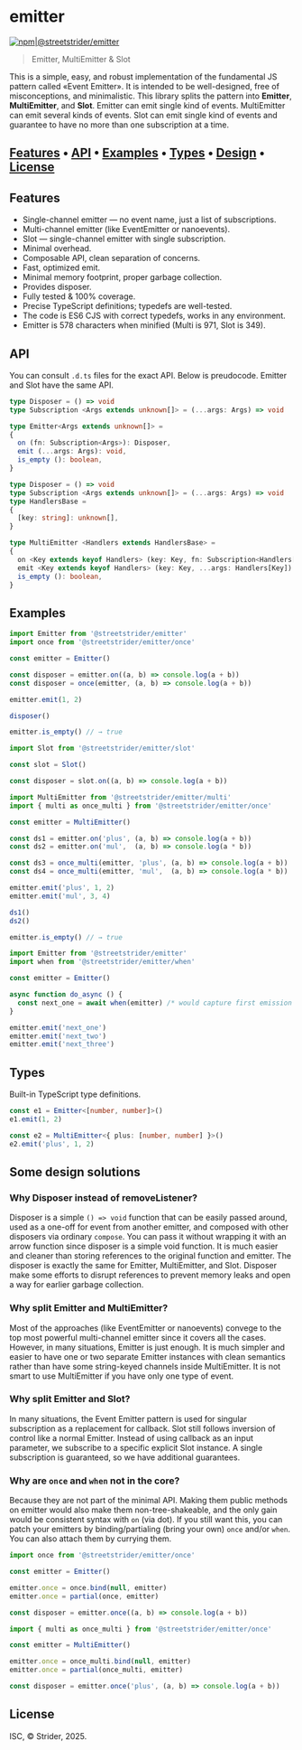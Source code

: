 # emitter

[![npm|@streetstrider/emitter](http://img.shields.io/badge/npm-@streetstrider/emitter-CB3837.svg?style=flat-square)](https://www.npmjs.org/package/@streetstrider/emitter)

> Emitter, MultiEmitter & Slot

This is a simple, easy, and robust implementation of the fundamental JS pattern called «Event Emitter». It is intended to be well-designed, free of misconceptions, and minimalistic. This library splits the pattern into **Emitter**, **MultiEmitter**, and **Slot**. Emitter can emit single kind of events. MultiEmitter can emit several kinds of events. Slot can emit single kind of events and guarantee to have no more than one subscription at a time.

## [Features](#features) • [API](#api) • [Examples](#examples) • [Types](#types) • [Design](#some-design-solutions) • [License](#license)

## Features
* Single-channel emitter — no event name, just a list of subscriptions.
* Multi-channel emitter (like EventEmitter or nanoevents).
* Slot — single-channel emitter with single subscription.
* Minimal overhead.
* Composable API, clean separation of concerns.
* Fast, optimized emit.
* Minimal memory footprint, proper garbage collection.
* Provides disposer.
* Fully tested & 100% coverage.
* Precise TypeScript definitions; typedefs are well-tested.
* The code is ES6 CJS with correct typedefs, works in any environment.
* Emitter is 578 characters when minified (Multi is 971, Slot is 349).

## API

You can consult `.d.ts` files for the exact API. Below is preudocode. Emitter and Slot have the same API.

```ts
type Disposer = () => void
type Subscription <Args extends unknown[]> = (...args: Args) => void

type Emitter<Args extends unknown[]> =
{
  on (fn: Subscription<Args>): Disposer,
  emit (...args: Args): void,
  is_empty (): boolean,
}
```

```ts
type Disposer = () => void
type Subscription <Args extends unknown[]> = (...args: Args) => void
type HandlersBase =
{
  [key: string]: unknown[],
}

type MultiEmitter <Handlers extends HandlersBase> =
{
  on <Key extends keyof Handlers> (key: Key, fn: Subscription<Handlers[Key]>): Disposer,
  emit <Key extends keyof Handlers> (key: Key, ...args: Handlers[Key]): void,
  is_empty (): boolean,
}
```

## Examples
```js
import Emitter from '@streetstrider/emitter'
import once from '@streetstrider/emitter/once'

const emitter = Emitter()

const disposer = emitter.on((a, b) => console.log(a + b))
const disposer = once(emitter, (a, b) => console.log(a + b))

emitter.emit(1, 2)

disposer()

emitter.is_empty() // → true
```

```js
import Slot from '@streetstrider/emitter/slot'

const slot = Slot()

const disposer = slot.on((a, b) => console.log(a + b))
```

```js
import MultiEmitter from '@streetstrider/emitter/multi'
import { multi as once_multi } from '@streetstrider/emitter/once'

const emitter = MultiEmitter()

const ds1 = emitter.on('plus', (a, b) => console.log(a + b))
const ds2 = emitter.on('mul',  (a, b) => console.log(a * b))

const ds3 = once_multi(emitter, 'plus', (a, b) => console.log(a + b))
const ds4 = once_multi(emitter, 'mul',  (a, b) => console.log(a * b))

emitter.emit('plus', 1, 2)
emitter.emit('mul', 3, 4)

ds1()
ds2()

emitter.is_empty() // → true
```

```js
import Emitter from '@streetstrider/emitter'
import when from '@streetstrider/emitter/when'

const emitter = Emitter()

async function do_async () {
  const next_one = await when(emitter) /* would capture first emission */
}

emitter.emit('next_one')
emitter.emit('next_two')
emitter.emit('next_three')
```

## Types
Built-in TypeScript type definitions.
```typescript
const e1 = Emitter<[number, number]>()
e1.emit(1, 2)

const e2 = MultiEmitter<{ plus: [number, number] }>()
e2.emit('plus', 1, 2)
```

## Some design solutions

### Why Disposer instead of removeListener?
Disposer is a simple `() => void` function that can be easily passed around, used as a one-off for event from another emitter, and composed with other disposers via ordinary `compose`. You can pass it without wrapping it with an arrow function since disposer is a simple void function. It is much easier and cleaner than storing references to the original function and emitter. The disposer is exactly the same for Emitter, MultiEmitter, and Slot. Disposer make some efforts to disrupt references to prevent memory leaks and open a way for earlier garbage collection.

### Why split Emitter and MultiEmitter?
Most of the approaches (like EventEmitter or nanoevents) convege to the top most powerful multi-channel emitter since it covers all the cases. However, in many situations, Emitter is just enough. It is much simpler and easier to have one or two separate Emitter instances with clean semantics rather than have some string-keyed channels inside MultiEmitter. It is not smart to use MultiEmitter if you have only one type of event.

### Why split Emitter and Slot?
In many situations, the Event Emitter pattern is used for singular subscription as a replacement for callback. Slot still follows inversion of control like a normal Emitter. Instead of using callback as an input parameter, we subscribe to a specific explicit Slot instance. A single subscription is guaranteed, so we have additional guarantees.

### Why are `once` and `when` not in the core?
Because they are not part of the minimal API. Making them public methods on emitter would also make them non-tree-shakeable, and the only gain would be consistent syntax with `on` (via dot). If you still want this, you can patch your emitters by binding/partialing (bring your own) `once` and/or `when`. You can also attach them by currying them.

```js
import once from '@streetstrider/emitter/once'

const emitter = Emitter()

emitter.once = once.bind(null, emitter)
emitter.once = partial(once, emitter)

const disposer = emitter.once((a, b) => console.log(a + b))
```

```js
import { multi as once_multi } from '@streetstrider/emitter/once'

const emitter = MultiEmitter()

emitter.once = once_multi.bind(null, emitter)
emitter.once = partial(once_multi, emitter)

const disposer = emitter.once('plus', (a, b) => console.log(a + b))
```

## License
ISC, © Strider, 2025.
